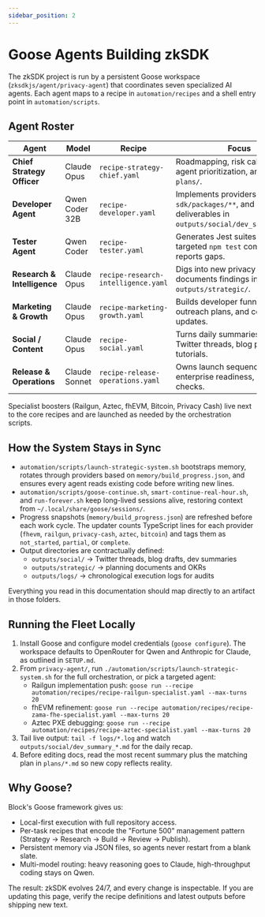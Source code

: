 ```yaml
---
sidebar_position: 2
---
```


# Goose Agents Building zkSDK

The zkSDK project is run by a persistent Goose workspace (`zksdkjs/agent/privacy-agent`) that coordinates seven specialized AI agents. Each agent maps to a recipe in `automation/recipes` and a shell entry point in `automation/scripts`.

## Agent Roster

| Agent | Model | Recipe | Focus |
| --- | --- | --- | --- |
| **Chief Strategy Officer** | Claude Opus | `recipe-strategy-chief.yaml` | Roadmapping, risk calls, cross-agent prioritization, and updating `plans/`. |
| **Developer Agent** | Qwen Coder 32B | `recipe-developer.yaml` | Implements providers, updates `sdk/packages/**`, and records deliverables in `outputs/social/dev_summary_*.md`. |
| **Tester Agent** | Qwen Coder | `recipe-tester.yaml` | Generates Jest suites, runs targeted `npm test` commands, and reports gaps. |
| **Research & Intelligence** | Claude Opus | `recipe-research-intelligence.yaml` | Digs into new privacy protocols, documents findings in `outputs/strategic/`. |
| **Marketing & Growth** | Claude Opus | `recipe-marketing-growth.yaml` | Builds developer funnels, partner outreach plans, and community updates. |
| **Social / Content** | Claude Opus | `recipe-social.yaml` | Turns daily summaries into Twitter threads, blog posts, and tutorials. |
| **Release & Operations** | Claude Sonnet | `recipe-release-operations.yaml` | Owns launch sequencing, enterprise readiness, and health checks. |

Specialist boosters (Railgun, Aztec, fhEVM, Bitcoin, Privacy Cash) live next to the core recipes and are launched as needed by the orchestration scripts.

## How the System Stays in Sync

- `automation/scripts/launch-strategic-system.sh` bootstraps memory, rotates through providers based on `memory/build_progress.json`, and ensures every agent reads existing code before writing new lines.
- `automation/scripts/goose-continue.sh`, `smart-continue-real-hour.sh`, and `run-forever.sh` keep long-lived sessions alive, restoring context from `~/.local/share/goose/sessions/`.
- Progress snapshots (`memory/build_progress.json`) are refreshed before each work cycle. The updater counts TypeScript lines for each provider (`fhevm`, `railgun`, `privacy-cash`, `aztec`, `bitcoin`) and tags them as `not_started`, `partial`, or `complete`.
- Output directories are contractually defined:  
  - `outputs/social/` → Twitter threads, blog drafts, dev summaries  
  - `outputs/strategic/` → planning documents and OKRs  
  - `outputs/logs/` → chronological execution logs for audits

Everything you read in this documentation should map directly to an artifact in those folders.

## Running the Fleet Locally

1. Install Goose and configure model credentials (`goose configure`). The workspace defaults to OpenRouter for Qwen and Anthropic for Claude, as outlined in `SETUP.md`.
2. From `privacy-agent/`, run `./automation/scripts/launch-strategic-system.sh` for the full orchestration, or pick a targeted agent:
   - Railgun implementation push: `goose run --recipe automation/recipes/recipe-railgun-specialist.yaml --max-turns 20`
   - fhEVM refinement: `goose run --recipe automation/recipes/recipe-zama-fhe-specialist.yaml --max-turns 20`
   - Aztec PXE debugging: `goose run --recipe automation/recipes/recipe-aztec-specialist.yaml --max-turns 20`
3. Tail live output: `tail -f logs/*.log` and watch `outputs/social/dev_summary_*.md` for the daily recap.
4. Before editing docs, read the most recent summary plus the matching plan in `plans/*.md` so new copy reflects reality.

## Why Goose?

Block's Goose framework gives us:

- Local-first execution with full repository access.
- Per-task recipes that encode the "Fortune 500" management pattern (Strategy → Research → Build → Review → Publish).
- Persistent memory via JSON files, so agents never restart from a blank slate.
- Multi-model routing: heavy reasoning goes to Claude, high-throughput coding stays on Qwen.

The result: zkSDK evolves 24/7, and every change is inspectable. If you are updating this page, verify the recipe definitions and latest outputs before shipping new text.
